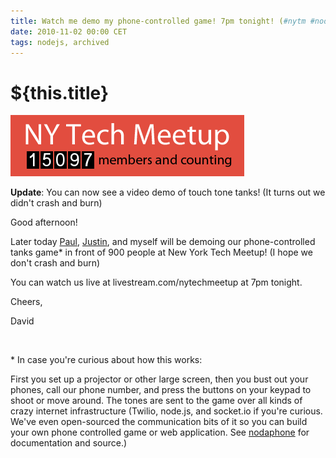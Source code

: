 ```yaml
---
title: Watch me demo my phone-controlled game! 7pm tonight! (#nytm #node.js #twilio #socket.io)
date: 2010-11-02 00:00 CET
tags: nodejs, archived
---
```

# ${this.title}

![nytm logo](./images/16989729-nytm.png)

<p><strong>Update</strong>: You can now see a video demo of touch tone tanks!</a>&nbsp;(It turns out we didn't crash and burn)</p>
<p>Good afternoon!</p>
<p>Later today <a href="http://paulkernfeld.com/">Paul</a>, <a href="http://justinardini.com/">Justin</a>, and myself will be demoing our phone-controlled tanks game* in front of 900 people at New York Tech Meetup! (I hope we don't crash and burn)</p>
<p>You can watch us live at&nbsp;livestream.com/nytechmeetup&nbsp;at 7pm tonight.</p>
<p>Cheers,</p>
<p>David</p>
<p>&nbsp;</p>
<p>* In case you're curious about how this works:</p>
<p>First you set up a projector or other large screen, then you bust out your phones, call our phone number, and press the buttons on your keypad to shoot or move around. The tones are sent to the game over all kinds of crazy internet infrastructure (Twilio, node.js, and socket.io if you're curious. We've even open-sourced the communication bits of it so you can build your own phone controlled game or web application. See <a href="https://github.com/dtrejo/nodaphone">nodaphone</a>&nbsp;for documentation and source.)</p>
